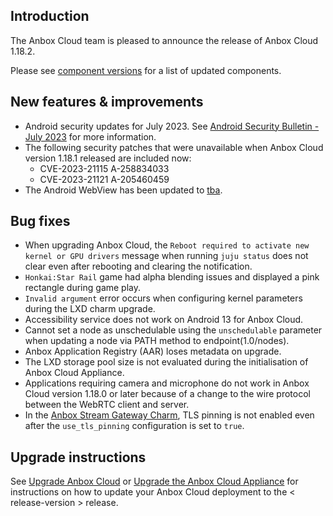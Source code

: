 ## Introduction

The Anbox Cloud team is pleased to announce the release of Anbox Cloud 1.18.2.

Please see [component versions](https://anbox-cloud.io/docs/component-versions) for a list of updated components.

## New features & improvements
* Android security updates for July 2023. See [Android Security Bulletin - July 2023](tba) for more information.
* The following security patches that were unavailable when Anbox Cloud version 1.18.1 released are included now:
    *  CVE-2023-21115 A-258834033
    *  CVE-2023-21121 A-205460459
* The Android WebView has been updated to [tba](tba).

## Bug fixes
* When upgrading Anbox Cloud, the `Reboot required to activate new kernel or GPU drivers` message when running `juju status` does not clear even after rebooting and clearing the notification. <!--AC-1622-->
* `Honkai:Star Rail` game had alpha blending issues and displayed a pink rectangle during game play. <!--AC-1628-->
* `Invalid argument` error occurs when configuring kernel parameters during the LXD charm upgrade. <!--AC-1645-->
* Accessibility service does not work on Android 13 for Anbox Cloud. <!--AC-1657-->
* Cannot set a node as unschedulable using the `unschedulable` parameter when updating a node via PATH method to endpoint(1.0/nodes). <!--AC-1689-->
* Anbox Application Registry (AAR) loses metadata on upgrade. <!--AC-1691-->
* The LXD storage pool size is not evaluated during the initialisation of Anbox Cloud Appliance. <!--AC-1698-->
* Applications requiring camera and microphone do not work in Anbox Cloud version 1.18.0 or later because of a change to the wire protocol between the WebRTC client and server. <!--AC-1710-->
* In the [Anbox Stream Gateway Charm](https://charmhub.io/anbox-stream-gateway), TLS pinning is not enabled even after the `use_tls_pinning` configuration is set to `true`. <!--AC-1683-->


## Upgrade instructions

See [Upgrade Anbox Cloud](https://anbox-cloud.io/docs/howto/update/upgrade-anbox) or [Upgrade the Anbox Cloud Appliance](https://anbox-cloud.io/docs/howto/update/upgrade-appliance) for instructions on how to update your Anbox Cloud deployment to the < release-version > release.
